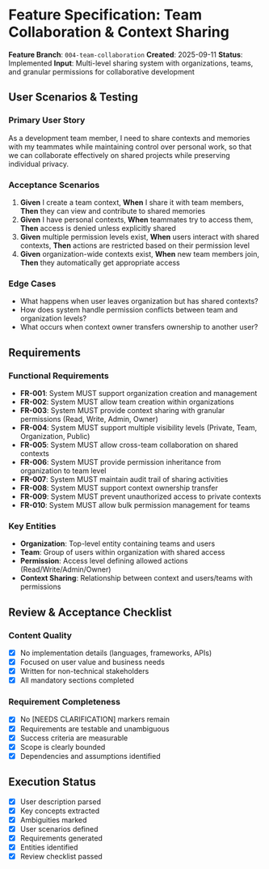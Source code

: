 # Feature Specification: Team Collaboration & Context Sharing

**Feature Branch**: `004-team-collaboration`
**Created**: 2025-09-11
**Status**: Implemented
**Input**: Multi-level sharing system with organizations, teams, and granular permissions for collaborative development

## User Scenarios & Testing

### Primary User Story
As a development team member, I need to share contexts and memories with my teammates while maintaining control over personal work, so that we can collaborate effectively on shared projects while preserving individual privacy.

### Acceptance Scenarios
1. **Given** I create a team context, **When** I share it with team members, **Then** they can view and contribute to shared memories
2. **Given** I have personal contexts, **When** teammates try to access them, **Then** access is denied unless explicitly shared
3. **Given** multiple permission levels exist, **When** users interact with shared contexts, **Then** actions are restricted based on their permission level
4. **Given** organization-wide contexts exist, **When** new team members join, **Then** they automatically get appropriate access

### Edge Cases
- What happens when user leaves organization but has shared contexts?
- How does system handle permission conflicts between team and organization levels?
- What occurs when context owner transfers ownership to another user?

## Requirements

### Functional Requirements
- **FR-001**: System MUST support organization creation and management
- **FR-002**: System MUST allow team creation within organizations
- **FR-003**: System MUST provide context sharing with granular permissions (Read, Write, Admin, Owner)
- **FR-004**: System MUST support multiple visibility levels (Private, Team, Organization, Public)
- **FR-005**: System MUST allow cross-team collaboration on shared contexts
- **FR-006**: System MUST provide permission inheritance from organization to team level
- **FR-007**: System MUST maintain audit trail of sharing activities
- **FR-008**: System MUST support context ownership transfer
- **FR-009**: System MUST prevent unauthorized access to private contexts
- **FR-010**: System MUST allow bulk permission management for teams

### Key Entities
- **Organization**: Top-level entity containing teams and users
- **Team**: Group of users within organization with shared access
- **Permission**: Access level defining allowed actions (Read/Write/Admin/Owner)
- **Context Sharing**: Relationship between context and users/teams with permissions

## Review & Acceptance Checklist

### Content Quality
- [x] No implementation details (languages, frameworks, APIs)
- [x] Focused on user value and business needs
- [x] Written for non-technical stakeholders
- [x] All mandatory sections completed

### Requirement Completeness
- [x] No [NEEDS CLARIFICATION] markers remain
- [x] Requirements are testable and unambiguous
- [x] Success criteria are measurable
- [x] Scope is clearly bounded
- [x] Dependencies and assumptions identified

## Execution Status

- [x] User description parsed
- [x] Key concepts extracted
- [x] Ambiguities marked
- [x] User scenarios defined
- [x] Requirements generated
- [x] Entities identified
- [x] Review checklist passed
